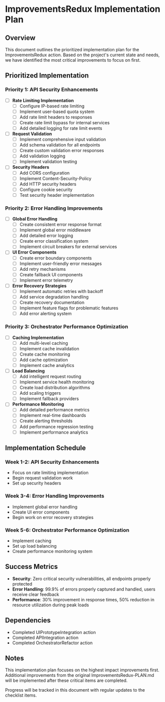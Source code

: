 # ImprovementsRedux Implementation Plan

## Overview

This document outlines the prioritized implementation plan for the ImprovementsRedux action. Based on the project's current state and needs, we have identified the most critical improvements to focus on first.

## Prioritized Implementation

### Priority 1: API Security Enhancements

- [ ] **Rate Limiting Implementation**
  - [ ] Configure IP-based rate limiting
  - [ ] Implement user-based quota system
  - [ ] Add rate limit headers to responses
  - [ ] Create rate limit bypass for internal services
  - [ ] Add detailed logging for rate limit events

- [ ] **Request Validation**
  - [ ] Implement comprehensive input validation
  - [ ] Add schema validation for all endpoints
  - [ ] Create custom validation error responses
  - [ ] Add validation logging
  - [ ] Implement validation testing

- [ ] **Security Headers**
  - [ ] Add CORS configuration
  - [ ] Implement Content-Security-Policy
  - [ ] Add HTTP security headers
  - [ ] Configure cookie security
  - [ ] Test security header implementation

### Priority 2: Error Handling Improvements

- [ ] **Global Error Handling**
  - [ ] Create consistent error response format
  - [ ] Implement global error middleware
  - [ ] Add detailed error logging
  - [ ] Create error classification system
  - [ ] Implement circuit breakers for external services

- [ ] **UI Error Components**
  - [ ] Create error boundary components
  - [ ] Implement user-friendly error messages
  - [ ] Add retry mechanisms
  - [ ] Create fallback UI components
  - [ ] Implement error telemetry

- [ ] **Error Recovery Strategies**
  - [ ] Implement automatic retries with backoff
  - [ ] Add service degradation handling
  - [ ] Create recovery documentation
  - [ ] Implement feature flags for problematic features
  - [ ] Add error alerting system

### Priority 3: Orchestrator Performance Optimization

- [ ] **Caching Implementation**
  - [ ] Add multi-level caching
  - [ ] Implement cache invalidation
  - [ ] Create cache monitoring
  - [ ] Add cache optimization
  - [ ] Implement cache analytics

- [ ] **Load Balancing**
  - [ ] Add intelligent request routing
  - [ ] Implement service health monitoring
  - [ ] Create load distribution algorithms
  - [ ] Add scaling triggers
  - [ ] Implement fallback providers

- [ ] **Performance Monitoring**
  - [ ] Add detailed performance metrics
  - [ ] Implement real-time dashboards
  - [ ] Create alerting thresholds
  - [ ] Add performance regression testing
  - [ ] Implement performance analytics

## Implementation Schedule

### Week 1-2: API Security Enhancements

- Focus on rate limiting implementation
- Begin request validation work
- Set up security headers

### Week 3-4: Error Handling Improvements

- Implement global error handling
- Create UI error components
- Begin work on error recovery strategies

### Week 5-6: Orchestrator Performance Optimization

- Implement caching
- Set up load balancing
- Create performance monitoring system

## Success Metrics

- **Security**: Zero critical security vulnerabilities, all endpoints properly protected
- **Error Handling**: 99.9% of errors properly captured and handled, users receive clear feedback
- **Performance**: 30% improvement in response times, 50% reduction in resource utilization during peak loads

## Dependencies

- Completed UIPrototypeIntegration action
- Completed APIIntegration action
- Completed OrchestratorRefactor action

## Notes

This implementation plan focuses on the highest impact improvements first. Additional improvements from the original ImprovementsRedux-PLAN.md will be implemented after these critical items are completed.

Progress will be tracked in this document with regular updates to the checklist items.
